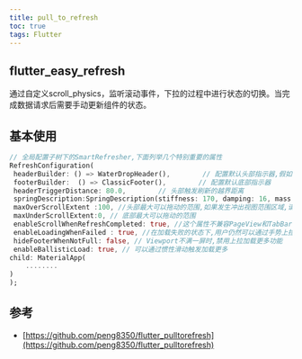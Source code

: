```yaml
---
title: pull_to_refresh
toc: true
tags: Flutter
---
```


## flutter_easy_refresh

通过自定义scroll_physics，监听滚动事件，下拉的过程中进行状态的切换。当完成数据请求后需要手动更新组件的状态。





## 基本使用

```dart
// 全局配置子树下的SmartRefresher,下面列举几个特别重要的属性
RefreshConfiguration(
 headerBuilder: () => WaterDropHeader(),        // 配置默认头部指示器,假如你每个页面的头部指示器都一样的话,你需要设置这个
 footerBuilder:  () => ClassicFooter(),        // 配置默认底部指示器
 headerTriggerDistance: 80.0,        // 头部触发刷新的越界距离
 springDescription:SpringDescription(stiffness: 170, damping: 16, mass: 1.9),         // 自定义回弹动画,三个属性值意义请查询flutter api
 maxOverScrollExtent :100, //头部最大可以拖动的范围,如果发生冲出视图范围区域,请设置这个属性
 maxUnderScrollExtent:0, // 底部最大可以拖动的范围
 enableScrollWhenRefreshCompleted: true, //这个属性不兼容PageView和TabBarView,如果你特别需要TabBarView左右滑动,你需要把它设置为true
 enableLoadingWhenFailed : true, //在加载失败的状态下,用户仍然可以通过手势上拉来触发加载更多
 hideFooterWhenNotFull: false, // Viewport不满一屏时,禁用上拉加载更多功能
 enableBallisticLoad: true, // 可以通过惯性滑动触发加载更多
child: MaterialApp(
    ........
)
);
```


## 参考


- [https://github.com/peng8350/flutter_pulltorefresh](https://github.com/peng8350/flutter_pulltorefresh)
